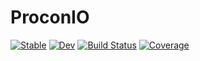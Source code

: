 # ProconIO

[![Stable](https://img.shields.io/badge/docs-stable-blue.svg)](https://lucifer1004.github.io/ProconIO.jl/stable/)
[![Dev](https://img.shields.io/badge/docs-dev-blue.svg)](https://lucifer1004.github.io/ProconIO.jl/dev/)
[![Build Status](https://github.com/lucifer1004/ProconIO.jl/actions/workflows/CI.yml/badge.svg?branch=main)](https://github.com/lucifer1004/ProconIO.jl/actions/workflows/CI.yml?query=branch%3Amain)
[![Coverage](https://codecov.io/gh/lucifer1004/ProconIO.jl/branch/main/graph/badge.svg)](https://codecov.io/gh/lucifer1004/ProconIO.jl)
